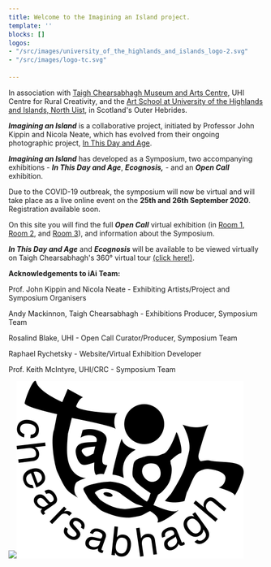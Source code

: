 ```yaml
---
title: Welcome to the Imagining an Island project.
template: ''
blocks: []
logos:
- "/src/images/university_of_the_highlands_and_islands_logo-2.svg"
- "/src/images/logo-tc.svg"

---
```

In association with [Taigh Chearsabhagh Museum and Arts Centre](https://www.taigh-chearsabhagh.org/), UHI Centre for Rural Creativity, and the [Art School at University of the Highlands and Islands, North Uist](https://www.instagram.com/artschoolhebrides/?hl=en), in Scotland's Outer Hebrides.

**_Imagining an Island_** is a collaborative project, initiated by Professor John Kippin and Nicola Neate, which has evolved from their ongoing photographic project, [In This Day and Age](https://inthisdayandage.org/).

**_Imagining an Island_** has developed as a Symposium, two accompanying exhibitions - **_In This Day and Age_**, **_Ecognosis,_** - and an **_Open Call_** exhibition.

Due to the COVID-19 outbreak, the symposium will now be virtual and will take place as a live online event on the **25th and 26th September 2020**. Registration available soon.

On this site you will find the full **_Open Call_** virtual exhibition (in [Room 1](https://imagininganisland.org/room-1/ "Room 1"), [Room 2](https://imagininganisland.org/room-2/ "Room 2"), and [Room 3](https://imagininganisland.org/room-3/ "Room 3")), and information about the Symposium.

**_In This Day and Age_** and **_Ecognosis_** will be available to be viewed virtually on Taigh Chearsabhagh's 360° virtual tour [(click here!)](https://www.taigh-chearsabhagh.org/tcvr360storage/now/?lang=en).

**Acknowledgements to iAi Team:**

Prof. John Kippin and Nicola Neate - Exhibiting Artists/Project and Symposium Organisers

Andy Mackinnon, Taigh Chearsabhagh - Exhibitions Producer, Symposium Team

Rosalind Blake, UHI - Open Call Curator/Producer, Symposium Team

Raphael Rychetsky - Website/Virtual Exhibition Developer

Prof. Keith McIntyre, UHI/CRC - Symposium Team

![](/src/images/university_of_the_highlands_and_islands_logo-2.svg)![](/src/images/logo-tc.svg)